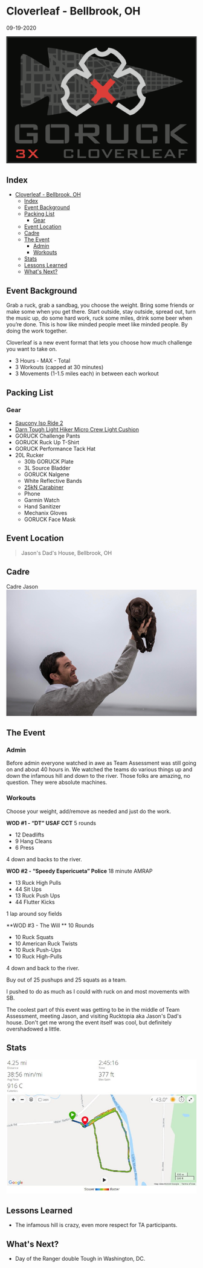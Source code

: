 # Cloverleaf - Bellbrook, OH
09-19-2020

![Cloverleaf Patch](cloverleafPatch.png "Cloverleaf Patch")
## Index
- [Cloverleaf - Bellbrook, OH](#cloverleaf---bellbrook-oh)
  - [Index](#index)
  - [Event Background](#event-background)
  - [Packing List](#packing-list)
    - [Gear](#gear)
  - [Event Location](#event-location)
  - [Cadre](#cadre)
  - [The Event](#the-event)
    - [Admin](#admin)
    - [Workouts](#workouts)
  - [Stats](#stats)
  - [Lessons Learned](#lessons-learned)
  - [What's Next?](#whats-next)

## Event Background

Grab a ruck, grab a sandbag, you choose the weight. Bring some friends or make some when you get there. Start outside, stay outside, spread out, turn the music up, do some hard work, ruck some miles, drink some beer when you’re done. This is how like minded people meet like minded people. By doing the work together.

Cloverleaf is a new event format that lets you choose how much challenge you want to take on.

- 3 Hours - MAX - Total
- 3 Workouts (capped at 30 minutes)
- 3 Movements (1-1.5 miles each) in between each workout

## Packing List
### Gear
* [Saucony Iso Ride 2](https://www.saucony.com/en/ride-iso-2/39110M.html#)
* [Darn Tough Light Hiker Micro Crew Light Cushion ](https://darntough.com/products/fw19-mens-light-hiker-micro-crew-light-cushion?variant=28842606428213)
* GORUCK Challenge Pants
* GORUCK Ruck Up T-Shirt
* GORUCK Performance Tack Hat
* 20L Rucker
  * 30lb GORUCK Plate
  * 3L Source Bladder
  * GORUCK Nalgene 
  * White Reflective Bands
  * [25kN Carabiner](https://www.amazon.com/gp/product/B073XS2KLJ/ref=ppx_yo_dt_b_search_asin_title?ie=UTF8&psc=1)
  * Phone
  * Garmin Watch
  * Hand Sanitizer
  * Mechanix Gloves
  * GORUCK Face Mask

## Event Location
>Jason's Dad's House, Bellbrook, OH

## Cadre
Cadre Jason
![Cadre Jason](../../../images/cadre/jason.jpg)

## The Event

### Admin

Before admin everyone watched in awe as Team Assessment was still going on and about 40 hours in. We watched the teams do various things up and down the infamous hill and down to the river. Those folks are amazing, no question. They were absolute machines.

### Workouts
Choose your weight, add/remove as needed and just do the work. 

**WOD #1 - “DT” USAF CCT**
5 rounds
* 12 Deadlifts
* 9 Hang Cleans
* 6 Press

4 down and backs to the river.

**WOD #2 - “Speedy Espericueta” Police**
18 minute AMRAP
* 13 Ruck High Pulls
* 44 Sit Ups
* 13 Ruck Push Ups
* 44 Flutter Kicks

1 lap around soy fields

**WOD #3 - The Will **
10 Rounds
* 10 Ruck Squats
* 10 American Ruck Twists
* 10 Ruck Push-Ups
* 10 Ruck High-Pulls

4 down and back to the river.

Buy out of 25 pushups and 25 squats as a team.

I pushed to do as much as I could with ruck on and most movements with SB.

The coolest part of this event was getting to be in the middle of Team Assessment, meeting Jason, and visiting Rucktopia aka Jason's Dad's house. Don't get me wrong the event itself was cool, but definitely overshadowed a little.

## Stats
![cloverleaf stats](stats.jpg)

## Lessons Learned
* The infamous hill is crazy, even more respect for TA participants.
  
## What's Next?
* Day of the Ranger double Tough in Washington, DC.
